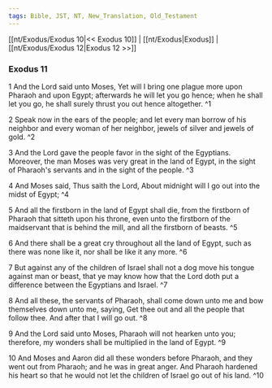 ```yaml
---
tags: Bible, JST, NT, New_Translation, Old_Testament
---
```


[[nt/Exodus/Exodus 10|<< Exodus 10]] | [[nt/Exodus|Exodus]] | [[nt/Exodus/Exodus 12|Exodus 12 >>]]

### Exodus 11

1 And the Lord said unto Moses, Yet will I bring one plague more upon Pharaoh and upon Egypt; afterwards he will let you go hence; when he shall let you go, he shall surely thrust you out hence altogether.  ^1

2 Speak now in the ears of the people; and let every man borrow of his neighbor and every woman of her neighbor, jewels of silver and jewels of gold.  ^2

3 And the Lord gave the people favor in the sight of the Egyptians. Moreover, the man Moses was very great in the land of Egypt, in the sight of Pharaoh\'s servants and in the sight of the people.  ^3

4 And Moses said, Thus saith the Lord, About midnight will I go out into the midst of Egypt;  ^4

5 And all the firstborn in the land of Egypt shall die, from the firstborn of Pharaoh that sitteth upon his throne, even unto the firstborn of the maidservant that is behind the mill, and all the firstborn of beasts.  ^5

6 And there shall be a great cry throughout all the land of Egypt, such as there was none like it, nor shall be like it any more.  ^6

7 But against any of the children of Israel shall not a dog move his tongue against man or beast, that ye may know how that the Lord doth put a difference between the Egyptians and Israel.  ^7

8 And all these, the servants of Pharaoh, shall come down unto me and bow themselves down unto me, saying, Get thee out and all the people that follow thee. And after that I will go out.  ^8

9 And the Lord said unto Moses, Pharaoh will not hearken unto you; therefore, my wonders shall be multiplied in the land of Egypt.  ^9

10 And Moses and Aaron did all these wonders before Pharaoh, and they went out from Pharaoh; and he was in great anger. And Pharaoh hardened his heart so that he would not let the children of Israel go out of his land.  ^10

 
